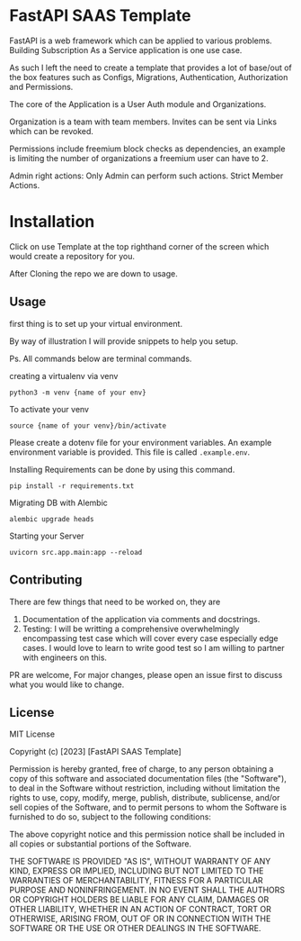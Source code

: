 # FastAPI SAAS Template
FastAPI is a web framework which can be applied to various problems. Building Subscription As a Service application is one use case.

As such I left the need to create a template that provides a lot of base/out of the box features such as 
Configs, Migrations, Authentication, Authorization and Permissions.

The core of the Application is a User Auth module and Organizations.

Organization is a team with team members. Invites can be sent via Links which can be revoked.

Permissions include freemium block checks as dependencies, an example is limiting the number of organizations a freemium user can have to 2.


Admin right actions: Only Admin can perform such actions.
Strict Member Actions.



# Installation
Click on use Template at the top righthand corner of the screen which would create a repository for you.

After Cloning the repo we are down to usage.

## Usage

first thing is to set up your virtual environment. 

By way of illustration I will provide snippets to help you setup.

Ps. All commands below are terminal commands.



creating a virtualenv via venv
```
python3 -m venv {name of your env}
```

To activate your venv

```
source {name of your venv}/bin/activate
```



Please create a dotenv file for your environment variables. An example environment variable is provided. This file is called ```.example.env```.

Installing Requirements can be done by using this command.


```
pip install -r requirements.txt

```

Migrating DB with Alembic

```
alembic upgrade heads
```

Starting your Server

```
uvicorn src.app.main:app --reload

```


## Contributing
There are few things that need to be worked on, they are 

1. Documentation of the application via comments and docstrings.
2. Testing: I will be writting a comprehensive overwhelmingly encompassing test case which will cover every case especially edge cases. I would love to learn to write good test so I am willing to partner with engineers on this.



PR are welcome, For major changes, please open an issue first
to discuss what you would like to change.



## License


MIT License

Copyright (c) [2023] [FastAPI SAAS Template]

Permission is hereby granted, free of charge, to any person obtaining a copy
of this software and associated documentation files (the "Software"), to deal
in the Software without restriction, including without limitation the rights
to use, copy, modify, merge, publish, distribute, sublicense, and/or sell
copies of the Software, and to permit persons to whom the Software is
furnished to do so, subject to the following conditions:

The above copyright notice and this permission notice shall be included in all
copies or substantial portions of the Software.

THE SOFTWARE IS PROVIDED "AS IS", WITHOUT WARRANTY OF ANY KIND, EXPRESS OR
IMPLIED, INCLUDING BUT NOT LIMITED TO THE WARRANTIES OF MERCHANTABILITY,
FITNESS FOR A PARTICULAR PURPOSE AND NONINFRINGEMENT. IN NO EVENT SHALL THE
AUTHORS OR COPYRIGHT HOLDERS BE LIABLE FOR ANY CLAIM, DAMAGES OR OTHER
LIABILITY, WHETHER IN AN ACTION OF CONTRACT, TORT OR OTHERWISE, ARISING FROM,
OUT OF OR IN CONNECTION WITH THE SOFTWARE OR THE USE OR OTHER DEALINGS IN THE
SOFTWARE.